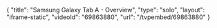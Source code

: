 {
    "title": "Samsung Galaxy Tab A - Overview",
    "type": "solo",
    "layout": "iframe-static",
    "videoId": "69863880",
    "url": "\/tvpembed\/69863880"
}